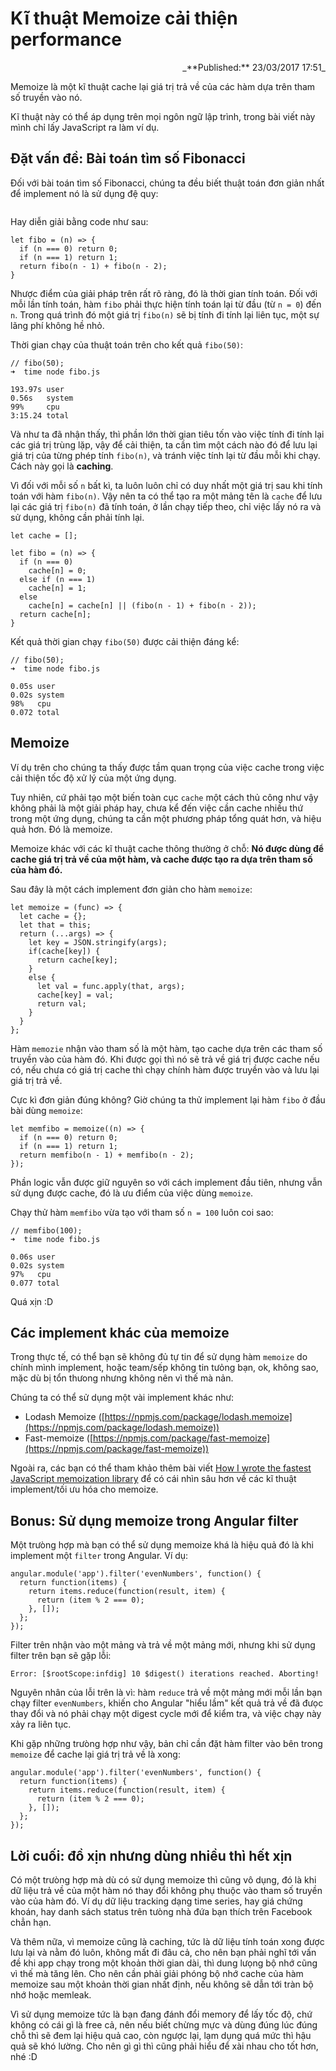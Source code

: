 # Kĩ thuật Memoize cải thiện performance

<div style="text-align: right">
_**Published:** 23/03/2017 17:51_
</div>

Memoize là một kĩ thuật cache lại giá trị trả về của các hàm dựa trên tham số truyền vào nó.

Kĩ thuật này có thể áp dụng trên mọi ngôn ngữ lập trình, trong bài viết này mình chỉ lấy JavaScript ra làm ví dụ.

## Đặt vấn đề: Bài toán tìm số Fibonacci

Đối với bài toán tìm số Fibonacci, chúng ta đều biết thuật toán đơn giản nhất để implement nó là sử dụng đệ quy:

<math>
F_{n}=F_{n-1}+F_{n-2}
</math>

Hay diễn giải bằng code như sau:

```
let fibo = (n) => {
  if (n === 0) return 0;
  if (n === 1) return 1;
  return fibo(n - 1) + fibo(n - 2);
}
```

Nhược điểm của giải pháp trên rất rõ ràng, đó là thời gian tính toán. Đối với mỗi lần tính toán, hàm `fibo` phải thực hiện tính toán lại từ đầu (từ `n = 0`) đến `n`. Trong quá trình đó một giá trị `fibo(n)` sẽ bị tính đi tính lại liên tục, một sự lãng phí không hề nhỏ.

Thời gian chạy của thuật toán trên cho kết quả `fibo(50)`:

```
// fibo(50);
➜  time node fibo.js

193.97s user 
0.56s   system 
99%     cpu 
3:15.24 total
```

Và như ta đã nhận thấy, thì phần lớn thời gian tiêu tốn vào việc tính đi tính lại các giá trị trùng lặp, vậy để cải thiện, ta cần tìm một cách nào đó để lưu lại giá trị của từng phép tính `fibo(n)`, và tránh việc tính lại từ đầu mỗi khi chạy. Cách này gọi là **caching**.

Vì đối với mỗi số `n` bất kì, ta luôn luôn chỉ có duy nhất một giá trị sau khi tính toán với hàm `fibo(n)`. Vậy nên ta có thể tạo ra một mảng tên là `cache` để lưu lại các giá trị `fibo(n)` đã tính toán, ở lần chạy tiếp theo, chỉ việc lấy nó ra và sử dụng, không cần phải tính lại.

```
let cache = [];

let fibo = (n) => {
  if (n === 0) 
    cache[n] = 0;
  else if (n === 1) 
    cache[n] = 1;
  else 
    cache[n] = cache[n] || (fibo(n - 1) + fibo(n - 2));
  return cache[n];
}
```

Kết quả thời gian chạy `fibo(50)` được cải thiện đáng kể:

```
// fibo(50);
➜  time node fibo.js

0.05s user 
0.02s system 
98%   cpu 
0.072 total
```

## Memoize

Ví dụ trên cho chúng ta thấy được tầm quan trọng của việc cache trong việc cải thiện tốc độ xử lý của một ứng dụng.

Tuy nhiên, cứ phải tạo một biến toàn cục `cache` một cách thủ công như vậy không phải là một giải pháp hay, chưa kể đến việc cần cache nhiều thứ trong một ứng dụng, chúng ta cần một phương pháp tổng quát hơn, và hiệu quả hơn. Đó là memoize.

Memoize khác với các kĩ thuật cache thông thường ở chỗ: **Nó được dùng để cache giá trị trả về của một hàm, và cache được tạo ra dựa trên tham số của hàm đó.**

Sau đây là một cách implement đơn giản cho hàm `memoize`:

```
let memoize = (func) => {
  let cache = {};
  let that = this;
  return (...args) => {
    let key = JSON.stringify(args);
    if(cache[key]) {
      return cache[key];
    }
    else {
      let val = func.apply(that, args);
      cache[key] = val;
      return val;
    }
  }
};
```

Hàm `memozie` nhận vào tham số là một hàm, tạo cache dựa trên các tham số truyền vào của hàm đó. Khi được gọi thì nó sẽ trả về giá trị được cache nếu có, nếu chưa có giá trị cache thì chạy chính hàm được truyền vào và lưu lại giá trị trả về.

Cực kì đơn giản đúng không? Giờ chúng ta thử implement lại hàm `fibo` ở đầu bài dùng `memoize`:

```
let memfibo = memoize((n) => {
  if (n === 0) return 0;
  if (n === 1) return 1;
  return memfibo(n - 1) + memfibo(n - 2);
});
```

Phần logic vẫn được giữ nguyên so với cách implement đầu tiên, nhưng vẫn sử dụng được cache, đó là ưu điểm của việc dùng `memoize`.

Chạy thử hàm `memfibo` vừa tạo với tham số `n = 100` luôn coi sao:

```
// memfibo(100);
➜  time node fibo.js

0.06s user 
0.02s system 
97%   cpu 
0.077 total
```

Quá xịn :D

## Các implement khác của memoize

Trong thực tế, có thể bạn sẽ không đủ tự tin để sử dụng hàm `memoize` do chính mình implement, hoặc team/sếp không tin tưỏng bạn, ok, không sao, mặc dù bị tổn thưong nhưng không nên vì thế mà nản.

Chúng ta có thể sử dụng một vài implement khác như:


- Lodash Memoize ([https://npmjs.com/package/lodash.memoize](https://npmjs.com/package/lodash.memoize))
- Fast-memoize ([https://npmjs.com/package/fast-memoize](https://npmjs.com/package/fast-memoize))

Ngoài ra, các bạn có thể tham khảo thêm bài viết [How I wrote the fastest JavaScript memoization library](https://community.risingstack.com/the-worlds-fastest-javascript-memoization-library/) để có cái nhìn sâu hơn về các kĩ thuật implement/tối ưu hóa cho memoize.

## Bonus: Sử dụng memoize trong Angular filter

Một trưòng hợp mà bạn có thể sử dụng memoize khá là hiệu quả đó là khi implement một `filter` trong Angular. Ví dụ:

```
angular.module('app').filter('evenNumbers', function() {
  return function(items) {
    return items.reduce(function(result, item) {
      return (item % 2 === 0);
    }, []);
  };
});
```

Filter trên nhận vào một mảng và trả về một mảng mới, nhưng khi sử dụng filter trên bạn sẽ gặp lỗi:

```
Error: [$rootScope:infdig] 10 $digest() iterations reached. Aborting!
```

Nguyên nhân của lỗi trên là vì: hàm `reduce` trả về một mảng mới mỗi lần bạn chạy filter `evenNumbers`, khiến cho Angular "hiểu lầm" kết quả trả về đã đưọc thay đổi và nó phải chạy một digest cycle mới để kiểm tra, và việc chạy này xảy ra liên tục.

Khi gặp những trưòng hợp như vậy, bản chỉ cần đặt hàm filter vào bên trong `memoize` để cache lại giá trị trả về là xong:

```
angular.module('app').filter('evenNumbers', function() {
  return function(items) {
    return items.reduce(function(result, item) {
      return (item % 2 === 0);
    }, []);
  };
});
```

## Lời cuối: đồ xịn nhưng dùng nhiều thì hết xịn

Có một trưòng hợp mà dù có sử dụng memoize thì cũng vô dụng, đó là khi dữ liệu trả về của một hàm nó thay đổi không phụ thuộc vào tham số truyền vào của hàm đó. Ví dụ dữ liệu tracking dạng time series, hay giá chứng khoán, hay danh sách status trên tưòng nhà đứa bạn thích trên Facebook chẳn hạn.

Và thêm nữa, vì memoize cũng là caching, tức là dữ liệu tính toán xong được lưu lại và nằm đó luôn, không mất đi đâu cả, cho nên bạn phải nghĩ tới vấn đề khi app chạy trong một khoản thời gian dài, thì dung lưọng bộ nhớ cũng vì thế mà tăng lên. Cho nên cần phải giải phóng bộ nhớ cache của hàm memoize sau một khoản thời gian nhất định, nếu không sẽ dẫn tới tràn bộ nhớ hoặc memleak.

Vì sử dụng memoize tức là bạn đang đánh đổi memory để lấy tốc độ, chứ không có cái gì là free cả, nên nếu biết chừng mực và dùng đúng lúc đúng chỗ thì sẽ đem lại hiệu quả cao, còn ngược lại, lạm dụng quá mức thì hậu quả sẽ khó lường. Cho nên gì gì thì cũng phải hiểu để xài nhau cho tốt hơn, nhé :D 
